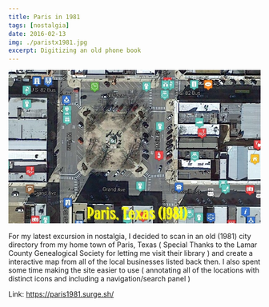 ```yaml
---
title: Paris in 1981
tags: [nostalgia]
date: 2016-02-13
img: ./paristx1981.jpg
excerpt: Digitizing an old phone book
---
```


<img class="aligncenter" src="./paristx1981.jpg" alt="" />

For my latest excursion in nostalgia, I decided to scan in an old (1981) city directory from my home town of Paris, Texas ( Special Thanks to the Lamar County Genealogical Society for letting me visit their library )
and create a interactive map from all of the local businesses listed back then. I also spent some time making the site easier to use ( annotating all of the locations with distinct icons and including a navigation/search panel )

Link: https://paris1981.surge.sh/
